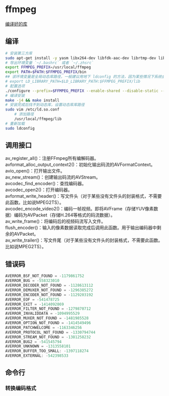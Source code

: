 # ffmpeg

[编译好的库](https://ffmpeg.zeranoe.com/builds/)

## 编译

```sh
# 安装第三方库
sudo apt-get install -y yasm libx264-dev libfdk-aac-dev librtmp-dev libssl-dev
# 导出环境变量 `~/.bashrc` 或者 `~/.zhsrc`
export FFMPEG_PREFIX=/usr/local/ffmpeg
export PATH=$PATH:$FFMPEG_PREFIX/bin
## 该环境变量是全局动态库路径，一般建议用地下 ldconfig 的方法，因为某些情况下系统会重置该环境变量
# export LD_LIBRARY_PATH=$LD_LIBRARY_PATH:$FFMPEG_PREFIX/lib
# 配置选项
./configure --prefix=$FFMPEG_PREFIX --enable-shared --disable-static --enable-libx264 --enable-gpl --enable-librtmp --enable-openssl --enable-libfdk-aac --enable-nonfree
# 编译安装
make -j4 && make install
# 安装完成后找不到动态库，设置动态库库路径
sudo vim /etc/ld.so.conf
    # 添加路径
    /usr/local/ffmpeg/lib
# 重新加载
sudo ldconfig
```

## 调用接口

av_register_all()：注册FFmpeg所有编解码器。  
avformat_alloc_output_context2()：初始化输出码流的AVFormatContext。  
avio_open()：打开输出文件。  
av_new_stream()：创建输出码流的AVStream。  
avcodec_find_encoder()：查找编码器。  
avcodec_open2()：打开编码器。  
avformat_write_header()：写文件头（对于某些没有文件头的封装格式，不需要此函数。比如说MPEG2TS）。  
avcodec_encode_video2()：编码一帧视频。即将AVFrame（存储YUV像素数据）编码为AVPacket（存储H.264等格式的码流数据）。  
av_write_frame()：将编码后的视频码流写入文件。  
flush_encoder()：输入的像素数据读取完成后调用此函数。用于输出编码器中剩余的AVPacket。  
av_write_trailer()：写文件尾（对于某些没有文件头的封装格式，不需要此函数。比如说MPEG2TS）。

## 错误码

```c
AVERROR_BSF_NOT_FOUND = -1179861752
AVERROR_BUG = -558323010
AVERROR_DECODER_NOT_FOUND = -1128613112
AVERROR_DEMUXER_NOT_FOUND = -1296385272
AVERROR_ENCODER_NOT_FOUND = -1129203192
AVERROR_EOF = -541478725
AVERROR_EXIT = -1414092869
AVERROR_FILTER_NOT_FOUND = -1279870712
AVERROR_INVALIDDATA = -1094995529
AVERROR_MUXER_NOT_FOUND = -1481985528
AVERROR_OPTION_NOT_FOUND = -1414549496
AVERROR_PATCHWELCOME = -1163346256
AVERROR_PROTOCOL_NOT_FOUND = -1330794744
AVERROR_STREAM_NOT_FOUND = -1381258232
AVERROR_BUG2 = -541545794
AVERROR_UNKNOWN = -1313558101
AVERROR_BUFFER_TOO_SMALL: -1397118274
AVERROR_EXTERNAL: -542398533
```

## 命令行

### 转换编码格式

```sh

```
